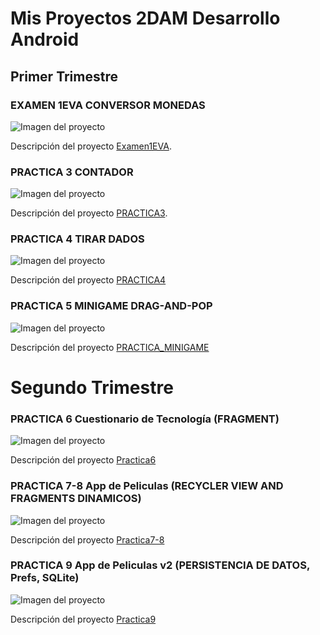 # Mis Proyectos 2DAM Desarrollo Android

## Primer Trimestre

### EXAMEN 1EVA CONVERSOR MONEDAS

![Imagen del proyecto](1EVA/Examen1Ev1_RJT/imagenes/conversor.png)

Descripción del proyecto [Examen1EVA](1EVA/Examen1Ev1_RJT/).

### PRACTICA 3 CONTADOR

![Imagen del proyecto](1EVA/PRACTICA1/contadorApp/imagenes/contador.png)

Descripción del proyecto [PRACTICA3](1EVA/PRACTICA1/contadorApp/).

### PRACTICA 4 TIRAR DADOS

![Imagen del proyecto](1EVA/PRACTICA4/Proyecto4_rjt/imagenes/dados.png)

Descripción del proyecto [PRACTICA4](1EVA/PRACTICA4/Proyecto4_rjt/)

### PRACTICA 5 MINIGAME DRAG-AND-POP

![Imagen del proyecto](1EVA/PRACTICA_MINIGAME/imagenes/juego.png)

Descripción del proyecto [PRACTICA_MINIGAME](1EVA/PRACTICA_MINIGAME/)

# Segundo Trimestre

### PRACTICA 6 Cuestionario de Tecnología (FRAGMENT)

![Imagen del proyecto](2EVA/Practica6/imagenes/practica6.png)

Descripción del proyecto [Practica6](2EVA/Practica6/)

### PRACTICA 7-8 App de Peliculas (RECYCLER VIEW AND FRAGMENTS DINAMICOS)

![Imagen del proyecto](2EVA/practica7/imagenes/practica7.png)

Descripción del proyecto [Practica7-8](2EVA/practica7/)

### PRACTICA 9 App de Peliculas v2 (PERSISTENCIA DE DATOS, Prefs, SQLite)

![Imagen del proyecto](2EVA/practica9/imagenes/practica9.png)

Descripción del proyecto [Practica9](2EVA/practica9/)